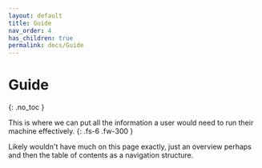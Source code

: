 ```yaml
---
layout: default
title: Guide
nav_order: 4
has_children: true
permalink: docs/Guide
---
```


# Guide
{: .no_toc }

This is where we can put all the information a user would need to run their machine effectively.
{: .fs-6 .fw-300 }

Likely wouldn't have much on this page exactly, just an overview perhaps and then the table of contents as a navigation structure.

